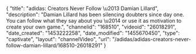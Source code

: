 {
    "title": "adidas: Creators Never Follow \u2013 Damian Lillard",
    "description": "Damian Lillard has been silencing doubters since day one. You can follow what they say about you \u2014 or use it as motivation to create your own game.",
    "channelid": "168510",
    "videoid": "26018291",
    "date_created": "1453222258",
    "date_modified": "1455670450",
    "type": "captivate",
    "layout": "channelVideo",
    "url": "\/adidas\/adidas-creators-never-follow-damian-lillard\/168510-26018291"
}